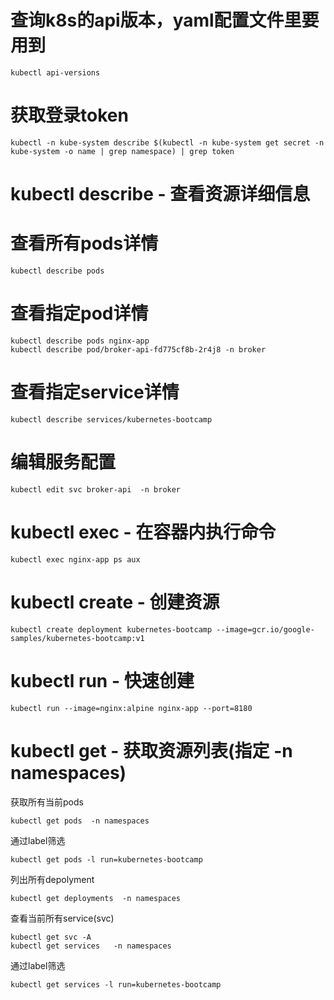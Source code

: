 # 查询k8s的api版本，yaml配置文件里要用到
```shell
kubectl api-versions
```
# 获取登录token
```shell
kubectl -n kube-system describe $(kubectl -n kube-system get secret -n kube-system -o name | grep namespace) | grep token
```

# kubectl describe - 查看资源详细信息
# 查看所有pods详情
```shell
kubectl describe pods
```

# 查看指定pod详情
```shell
kubectl describe pods nginx-app
kubectl describe pod/broker-api-fd775cf8b-2r4j8 -n broker
```

# 查看指定service详情
```shell
kubectl describe services/kubernetes-bootcamp
```
# 编辑服务配置
```shell
kubectl edit svc broker-api  -n broker
```

# kubectl exec - 在容器内执行命令
```shell
kubectl exec nginx-app ps aux
```

# kubectl create - 创建资源
```shell
kubectl create deployment kubernetes-bootcamp --image=gcr.io/google-samples/kubernetes-bootcamp:v1
```

# kubectl run - 快速创建
```shell
kubectl run --image=nginx:alpine nginx-app --port=8180
```

# kubectl get - 获取资源列表(指定  -n namespaces)
获取所有当前pods
```shell
kubectl get pods  -n namespaces
```
通过label筛选
```shell
kubectl get pods -l run=kubernetes-bootcamp
```
列出所有depolyment
```shell
kubectl get deployments  -n namespaces
```
查看当前所有service(svc)
```shell
kubectl get svc -A			
kubectl get services   -n namespaces
```
通过label筛选
```shell
kubectl get services -l run=kubernetes-bootcamp
```

